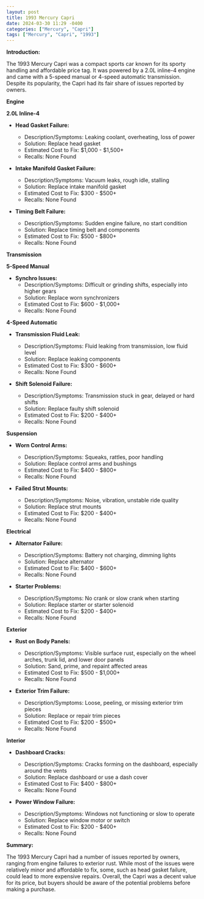 ```yaml
---
layout: post
title: 1993 Mercury Capri
date: 2024-03-30 11:29 -0400
categories: ["Mercury", "Capri"]
tags: ["Mercury", "Capri", "1993"]
---
```

**Introduction:**

The 1993 Mercury Capri was a compact sports car known for its sporty handling and affordable price tag. It was powered by a 2.0L inline-4 engine and came with a 5-speed manual or 4-speed automatic transmission. Despite its popularity, the Capri had its fair share of issues reported by owners.

**Engine**

**2.0L Inline-4**

- **Head Gasket Failure:**
  - Description/Symptoms: Leaking coolant, overheating, loss of power
  - Solution: Replace head gasket
  - Estimated Cost to Fix: $1,000 - $1,500+
  - Recalls: None Found

- **Intake Manifold Gasket Failure:**
  - Description/Symptoms: Vacuum leaks, rough idle, stalling
  - Solution: Replace intake manifold gasket
  - Estimated Cost to Fix: $300 - $500+
  - Recalls: None Found

- **Timing Belt Failure:**
  - Description/Symptoms: Sudden engine failure, no start condition
  - Solution: Replace timing belt and components
  - Estimated Cost to Fix: $500 - $800+
  - Recalls: None Found

**Transmission**

**5-Speed Manual**

- **Synchro Issues:**
  - Description/Symptoms: Difficult or grinding shifts, especially into higher gears
  - Solution: Replace worn synchronizers
  - Estimated Cost to Fix: $600 - $1,000+
  - Recalls: None Found

**4-Speed Automatic**

- **Transmission Fluid Leak:**
  - Description/Symptoms: Fluid leaking from transmission, low fluid level
  - Solution: Replace leaking components
  - Estimated Cost to Fix: $300 - $600+
  - Recalls: None Found

- **Shift Solenoid Failure:**
  - Description/Symptoms: Transmission stuck in gear, delayed or hard shifts
  - Solution: Replace faulty shift solenoid
  - Estimated Cost to Fix: $200 - $400+
  - Recalls: None Found

**Suspension**

- **Worn Control Arms:**
  - Description/Symptoms: Squeaks, rattles, poor handling
  - Solution: Replace control arms and bushings
  - Estimated Cost to Fix: $400 - $800+
  - Recalls: None Found

- **Failed Strut Mounts:**
  - Description/Symptoms: Noise, vibration, unstable ride quality
  - Solution: Replace strut mounts
  - Estimated Cost to Fix: $200 - $400+
  - Recalls: None Found

**Electrical**

- **Alternator Failure:**
  - Description/Symptoms: Battery not charging, dimming lights
  - Solution: Replace alternator
  - Estimated Cost to Fix: $400 - $600+
  - Recalls: None Found

- **Starter Problems:**
  - Description/Symptoms: No crank or slow crank when starting
  - Solution: Replace starter or starter solenoid
  - Estimated Cost to Fix: $200 - $400+
  - Recalls: None Found

**Exterior**

- **Rust on Body Panels:**
  - Description/Symptoms: Visible surface rust, especially on the wheel arches, trunk lid, and lower door panels
  - Solution: Sand, prime, and repaint affected areas
  - Estimated Cost to Fix: $500 - $1,000+
  - Recalls: None Found

- **Exterior Trim Failure:**
  - Description/Symptoms: Loose, peeling, or missing exterior trim pieces
  - Solution: Replace or repair trim pieces
  - Estimated Cost to Fix: $200 - $500+
  - Recalls: None Found

**Interior**

- **Dashboard Cracks:**
  - Description/Symptoms: Cracks forming on the dashboard, especially around the vents
  - Solution: Replace dashboard or use a dash cover
  - Estimated Cost to Fix: $400 - $800+
  - Recalls: None Found

- **Power Window Failure:**
  - Description/Symptoms: Windows not functioning or slow to operate
  - Solution: Replace window motor or switch
  - Estimated Cost to Fix: $200 - $400+
  - Recalls: None Found

**Summary:**

The 1993 Mercury Capri had a number of issues reported by owners, ranging from engine failures to exterior rust. While most of the issues were relatively minor and affordable to fix, some, such as head gasket failure, could lead to more expensive repairs. Overall, the Capri was a decent value for its price, but buyers should be aware of the potential problems before making a purchase.
